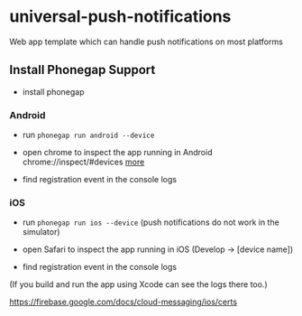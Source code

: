 # universal-push-notifications
Web app template which can handle push notifications on most platforms

## Install Phonegap Support

- install phonegap

### Android

- run `phonegap run android --device`

- open chrome to inspect the app running in Android chrome://inspect/#devices
[more](https://developers.google.com/web/tools/chrome-devtools/remote-debugging/)

- find registration event in the console logs




### iOS

- run `phonegap run ios --device` (push notifications do not work in the simulator)

- open Safari to inspect the app running in iOS (Develop -> [device name])

- find registration event in the console logs

(If you build and run the app using Xcode can see the logs there too.)

https://firebase.google.com/docs/cloud-messaging/ios/certs
